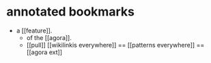 # annotated bookmarks

- a [[feature]].
  - of the [[agora]].
  - [[pull]] [[wikilinkis everywhere]] == [[patterns everywhere]] == [[agora ext]]

